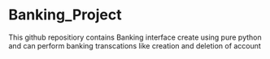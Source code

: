# Banking_Project
This github repositiory contains Banking interface create using pure python and can perform banking transcations like creation and deletion of account
